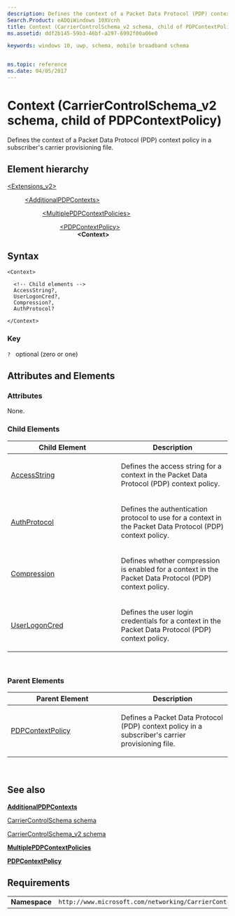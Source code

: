 ```yaml
---
description: Defines the context of a Packet Data Protocol (PDP) context policy in a subscriber's carrier provisioning file.
Search.Product: eADQiWindows 10XVcnh
title: Context (CarrierControlSchema_v2 schema, child of PDPContextPolicy)
ms.assetid: ddf2b145-59b3-46bf-a297-6992f00a06e0

keywords: windows 10, uwp, schema, mobile broadband schema


ms.topic: reference
ms.date: 04/05/2017
---
```


# Context (CarrierControlSchema_v2 schema, child of PDPContextPolicy)


Defines the context of a Packet Data Protocol (PDP) context policy in a subscriber's carrier provisioning file.

## Element hierarchy

<dl>
<dt><a href="element-extensions-v2.md">&lt;Extensions_v2&gt;</a></dt>
<dd>
<dl>
<dt><a href="element-additionalpdpcontexts.md">&lt;AdditionalPDPContexts&gt;</a></dt>
<dd>
<dl>
<dt><a href="element-multiplepdpcontextpolicies.md">&lt;MultiplePDPContextPolicies&gt;</a></dt>
<dd>
<dl>
<dt><a href="element-pdpcontextpolicy.md">&lt;PDPContextPolicy&gt;</a></dt>
<dd><b>&lt;Context&gt;</b></dd>
</dl>
</dd>
</dl>
</dd>
</dl>
</dd>
</dl>

## Syntax

``` syntax
<Context>

  <!-- Child elements -->
  AccessString?,
  UserLogonCred?,
  Compression?,
  AuthProtocol?

</Context>
```

### Key

`?`   optional (zero or one)

## Attributes and Elements


### Attributes

None.

### Child Elements

<table>
<colgroup>
<col width="50%" />
<col width="50%" />
</colgroup>
<thead>
<tr class="header">
<th>Child Element</th>
<th>Description</th>
</tr>
</thead>
<tbody>
<tr class="odd">
<td><a href="element-accessstring.md">AccessString</a> </td>
<td><p>Defines the access string for a context in the Packet Data Protocol (PDP) context policy.</p></td>
</tr>
<tr class="even">
<td><a href="element-authprotocol.md">AuthProtocol</a> </td>
<td><p>Defines the authentication protocol to use for a context in the Packet Data Protocol (PDP) context policy.</p></td>
</tr>
<tr class="odd">
<td><a href="element-compression.md">Compression</a> </td>
<td><p>Defines whether compression is enabled for a context in the Packet Data Protocol (PDP) context policy.</p></td>
</tr>
<tr class="even">
<td><a href="element-userlogoncred.md">UserLogonCred</a> </td>
<td><p>Defines the user login credentials for a context in the Packet Data Protocol (PDP) context policy.</p></td>
</tr>
</tbody>
</table>

 

### Parent Elements

<table>
<colgroup>
<col width="50%" />
<col width="50%" />
</colgroup>
<thead>
<tr class="header">
<th>Parent Element</th>
<th>Description</th>
</tr>
</thead>
<tbody>
<tr class="odd">
<td><a href="element-pdpcontextpolicy.md">PDPContextPolicy</a> </td>
<td><p>Defines a Packet Data Protocol (PDP) context policy in a subscriber's carrier provisioning file.</p></td>
</tr>
</tbody>
</table>

 

## See also


[**AdditionalPDPContexts**](element-additionalpdpcontexts.md)

[CarrierControlSchema schema](../carriercontrolschema/schema-root.md)

[CarrierControlSchema\_v2 schema](schema-root.md)

[**MultiplePDPContextPolicies**](element-multiplepdpcontextpolicies.md)

[**PDPContextPolicy**](element-pdpcontextpolicy.md)

## Requirements

|          |         |
|----------|--------------|
| **Namespace** | `http://www.microsoft.com/networking/CarrierControl/v2` |

 

 
